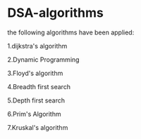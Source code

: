 # DSA-algorithms
the following algorithms have been applied:




1.dijkstra's algorithm

2.Dynamic Programming

3.Floyd's algorithm

4.Breadth first search

5.Depth first search

6.Prim's Algorithm

7.Kruskal's algorithm
